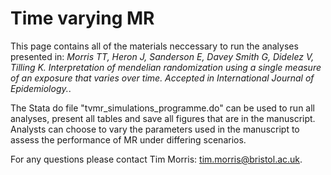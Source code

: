 # Time varying MR

This page contains all of the materials neccessary to run the analyses presented in: _Morris TT, Heron J, Sanderson E, Davey Smith G, Didelez V, Tilling K. Interpretation of mendelian randomization using a single measure of an exposure that varies over time. Accepted in International Journal of Epidemiology._. 

The Stata do file "tvmr_simulations_programme.do" can be used to run all analyses, present all tables and save all figures that are in the manuscript. Analysts can choose to vary the parameters used in the manuscript to assess the performance of MR under differing scenarios. 

For any questions please contact Tim Morris: tim.morris@bristol.ac.uk.
